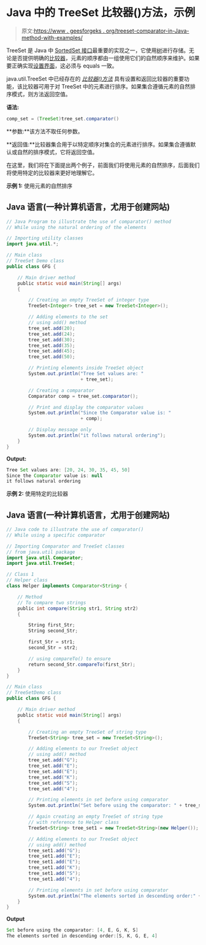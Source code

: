 # Java 中的 TreeSet 比较器()方法，示例

> 原文:[https://www . geesforgeks . org/treeset-comparator-in-Java-method-with-examples/](https://www.geeksforgeeks.org/treeset-comparator-method-in-java-with-examples/)

TreeSet 是 Java 中 [SortedSet 接口](https://www.geeksforgeeks.org/sortedset-java-examples/)最重要的实现之一，它使用[树](https://www.geeksforgeeks.org/binary-tree-data-structure/)进行存储。无论是否提供明确的[比较器](https://www.geeksforgeeks.org/comparator-interface-java/)，元素的顺序都由一组使用它们的自然顺序来维护。如果要正确实现[设置界面](https://www.geeksforgeeks.org/set-in-java/)，这必须与 equals 一致。

java.util.TreeSet 中已经存在的 [*比较器()方法*](https://www.geeksforgeeks.org/comparable-vs-comparator-in-java/) 具有设置和返回比较器的重要功能，该比较器可用于对 TreeSet 中的元素进行排序。如果集合遵循元素的自然排序模式，则方法返回空值。

**语法:**

```java
comp_set = (TreeSet)tree_set.comparator()
```

**参数:**该方法不取任何参数。

**返回值:**比较器集合用于以特定顺序对集合的元素进行排序。如果集合遵循默认或自然的排序模式，它将返回空值。

在这里，我们将在下面提出两个例子，前面我们将使用元素的自然排序，后面我们将使用特定的比较器来更好地理解它。

**示例 1:** 使用元素的自然排序

## Java 语言(一种计算机语言，尤用于创建网站)

```java
// Java Program to illustrate the use of comparator() method
// While using the natural ordering of the elements

// Importing utility classes
import java.util.*;

// Main class
// TreeSet Demo class
public class GFG {

    // Main driver method
    public static void main(String[] args)
    {

        // Creating an empty TreeSet of integer type
        TreeSet<Integer> tree_set = new TreeSet<Integer>();

        // Adding elements to the set
        // using add() method
        tree_set.add(20);
        tree_set.add(24);
        tree_set.add(30);
        tree_set.add(35);
        tree_set.add(45);
        tree_set.add(50);

        // Printing elements inside TreeSet object
        System.out.println("Tree Set values are: "
                           + tree_set);

        // Creating a comparator
        Comparator comp = tree_set.comparator();

        // Print and display the comparator values
        System.out.println("Since the Comparator value is: "
                           + comp);

        // Display message only 
        System.out.println("it follows natural ordering");
    }
}
```

**Output:** 

```java
Tree Set values are: [20, 24, 30, 35, 45, 50]
Since the Comparator value is: null
it follows natural ordering
```

**示例 2:** 使用特定的比较器

## Java 语言(一种计算机语言，尤用于创建网站)

```java
// Java code to illustrate the use of comparator()
// While using a specific comparator

// Importing Comparator and TreeSet classes
// from java.util package
import java.util.Comparator;
import java.util.TreeSet;

// Class 1
// Helper class
class Helper implements Comparator<String> {

    // Method
    // To compare two strings
    public int compare(String str1, String str2)
    {

        String first_Str;
        String second_Str;

        first_Str = str1;
        second_Str = str2;

        // using compareTo() to ensure
        return second_Str.compareTo(first_Str);
    }
}

// Main class
// TreeSetDemo class
public class GFG {

    // Main driver method
    public static void main(String[] args)
    {

        // Creating an empty TreeSet of string type
        TreeSet<String> tree_set = new TreeSet<String>();

        // Adding elements to our TreeSet object
        // using add() method
        tree_set.add("G");
        tree_set.add("E");
        tree_set.add("E");
        tree_set.add("K");
        tree_set.add("S");
        tree_set.add("4");

        // Printing elements in set before using comparator
        System.out.println("Set before using the comparator: " + tree_set);

        // Again creating an empty TreeSet of string type
        // with reference to Helper class
        TreeSet<String> tree_set1 = new TreeSet<String>(new Helper());

        // Adding elements to our TreeSet object
        // using add() method
        tree_set1.add("G");
        tree_set1.add("E");
        tree_set1.add("E");
        tree_set1.add("K");
        tree_set1.add("S");
        tree_set1.add("4");

        // Printing elements in set before using comparator
        System.out.println("The elements sorted in descending order:" + tree_set1);
    }
}
```

**Output**

```java
Set before using the comparator: [4, E, G, K, S]
The elements sorted in descending order:[S, K, G, E, 4]
```